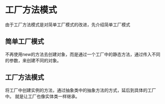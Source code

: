 # 工厂方法模式
由于工厂方法模式是对简单工厂模式的改进，先介绍简单工厂模式

## 简单工厂模式
不再使用new的方法去创建对象，而是通过一个工厂中的静态方法，通过传入不同的参数，来创建不同的对象。

## 工厂方法模式
将工厂中创建实例的方法，通过抽象类中的抽象方法的方式，延后到具体的工厂中。
就是让工厂也像实体类一样继承。
